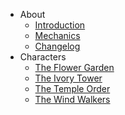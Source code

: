   - About
      - [Introduction](README.md)  
      - [Mechanics](mechanics.md)
      - [Changelog](CHANGELOG.md)
  - Characters
      - [The Flower Garden](the-flower-garden.md)
      - [The Ivory Tower](the-ivory-tower.md)
      - [The Temple Order](the-temple-order.md)
      - [The Wind Walkers](the-wind-walkers.md)

